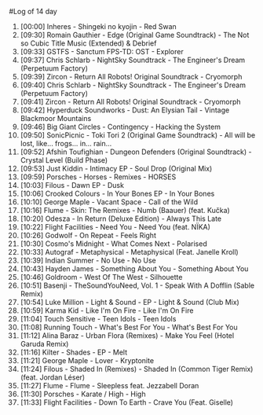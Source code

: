 #Log of 14 day

1. [00:00] Inheres - Shingeki no kyojin - Red Swan
1. [09:30] Romain Gauthier - Edge (Original Game Soundtrack) - The Not so Cubic Title Music (Extended) & Debrief
1. [09:33] GSTFS - Sanctum FPS-TD: OST - Explorer
1. [09:37] Chris Schlarb - NightSky Soundtrack - The Engineer's Dream (Perpetuum Factory)
1. [09:39] Zircon - Return All Robots! Original Soundtrack - Cryomorph
1. [09:40] Chris Schlarb - NightSky Soundtrack - The Engineer's Dream (Perpetuum Factory)
1. [09:41] Zircon - Return All Robots! Original Soundtrack - Cryomorph
1. [09:42] Hyperduck Soundworks - Dust: An Elysian Tail - Vintage Blackmoor Mountains
1. [09:46] Big Giant Circles - Contingency - Hacking the System
1. [09:50] SonicPicnic - Toki Tori 2 (Original Game Soundtrack) - All will be lost, like... frogs... in... rain...
1. [09:52] Afshin Toufighian - Dungeon Defenders (Original Soundtrack) - Crystal Level (Build Phase)
1. [09:53] Just Kiddin - Intimacy EP - Soul Drop (Original Mix)
1. [09:59] Porsches - Horses - Remixes - HORSES
1. [10:03] Filous - Dawn EP - Dusk
1. [10:06] Crooked Colours - In Your Bones EP - In Your Bones
1. [10:10] George Maple - Vacant Space - Call of the Wild
1. [10:16] Flume - Skin: The Remixes - Numb (Baauer) (feat. Kučka)
1. [10:20] Odesza - In Return (Deluxe Edition) - Always This Late
1. [10:22] Flight Facilities - Need You - Need You (feat. NÏKA)
1. [10:26] Godwolf - On Repeat - Feels Right
1. [10:30] Cosmo's Midnight - What Comes Next - Polarised
1. [10:33] Autograf - Metaphysical - Metaphysical (Feat. Janelle Kroll)
1. [10:39] Indian Summer - No Use - No Use
1. [10:43] Hayden James - Something About You - Something About You
1. [10:46] Goldroom - West Of The West - Silhouette
1. [10:51] Basenji - TheSoundYouNeed, Vol. 1 - Speak With A Dofflin (Sable Remix)
1. [10:54] Luke Million - Light & Sound - EP - Light & Sound (Club Mix)
1. [10:59] Karma Kid - Like I'm On Fire - Like I'm On Fire
1. [11:04] Touch Sensitive - Teen Idols - Teen Idols
1. [11:08] Running Touch - What's Best For You - What's Best For You
1. [11:12] Alina Baraz - Urban Flora (Remixes) - Make You Feel (Hotel Garuda Remix)
1. [11:16] Kilter - Shades - EP - Melt
1. [11:21] George Maple - Lover - Kryptonite
1. [11:24] Filous - Shaded In (Remixes) - Shaded In (Common Tiger Remix) (feat. Jordan Léser)
1. [11:27] Flume - Flume - Sleepless feat. Jezzabell Doran
1. [11:30] Porsches - Karate / High - High
1. [11:33] Flight Facilities - Down To Earth - Crave You (Feat. Giselle)
